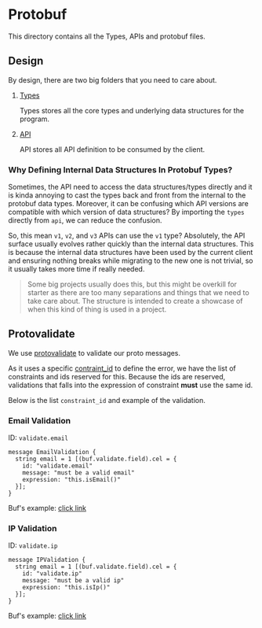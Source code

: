 # Protobuf

This directory contains all the Types, APIs and protobuf files.

## Design

By design, there are two big folders that you need to care about.

1. [Types](./types/README.md)

    Types stores all the core types and underlying data structures for the program.

2. [API](./api/)

    API stores all API definition to be consumed by the client.

### Why Defining Internal Data Structures In Protobuf Types?

Sometimes, the API need to access the data structures/types directly and it is kinda annoying to cast the types back and front from the internal to the protobuf data types. Moreover, it can be confusing which API versions are compatible with which version of data structures? By importing the `types` directly from `api`, we can reduce the confusion.

So, this mean `v1`, `v2`, and `v3` APIs can use the `v1` type? Absolutely, the API surface usually evolves rather quickly than the internal data structures. This is because the internal data structures have been used by the current client and ensuring nothing breaks while migrating to the new one is not trivial, so it usually takes more time if really needed.

> Some big projects usually does this, but this might be overkill for starter as there are too many separations and things that we need to take care about. The structure is intended to create a showcase of when this kind of thing is used in a project.

## Protovalidate

We use [protovalidate](https://github.com/bufbuild/protovalidate) to validate our proto messages.

As it uses a specific [contraint_id]() to define the error, we have the list of constraints and ids reserved for this.
Because the ids are reserved, validations that falls into the expression of constraint **must** use the same id.

Below is the list `constraint_id` and example of the validation.

### Email Validation

ID: `validate.email`

```proto3
message EmailValidation {
  string email = 1 [(buf.validate.field).cel = {
    id: "validate.email"
    message: "must be a valid email"
    expression: "this.isEmail()"
  }];
}
```

Buf's example: [click link](https://github.com/bufbuild/protovalidate/blob/main/examples/cel_string_is_email.proto)

### IP Validation

ID: `validate.ip`

```proto3
message IPValidation {
  string email = 1 [(buf.validate.field).cel = {
    id: "validate.ip"
    message: "must be a valid ip"
    expression: "this.isIp()"
  }];
}
```

Buf's example: [click link](https://github.com/bufbuild/protovalidate/blob/main/examples/cel_string_is_ip.proto)
